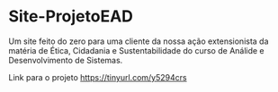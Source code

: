 # Site-ProjetoEAD
Um site feito do zero para uma cliente da nossa ação extensionista da matéria de Ética, Cidadania e Sustentabilidade do curso de Análide e Desenvolvimento de Sistemas.

Link para o projeto
https://tinyurl.com/y5294crs
